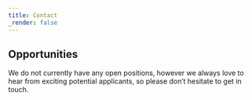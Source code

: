```yaml
---
title: Contact
_render: false
---
```



## Opportunities

We do not currently have any open positions, however we always love to hear from exciting potential applicants, so please don’t hesitate to get in touch.